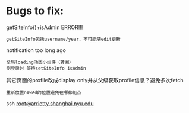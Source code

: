 # Bugs to fix:

getSiteInfo()+isAdmin ERROR!!!

    getSiteInfo包括username/year，不可能随edit更新

notification too long ago

    全局loading动态小组件（转圈）
    刚登录时 等待setSiteInfo isAdmin

其它页面的profile改成display only并从父级获取profile信息？避免多次fetch

    重新放置newAd的位置避免在哪都能点




ssh root@arrietty.shanghai.nyu.edu
